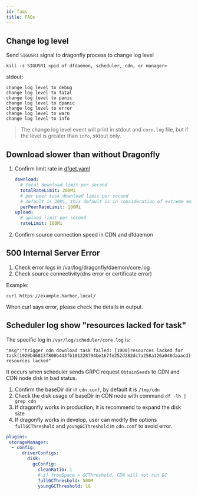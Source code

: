 ```yaml
---
id: faqs
title: FAQs
---
```


## Change log level

Send `SIGUSR1` signal to dragonfly process to change log level

```shell
kill -s SIGUSR1 <pid of dfdaemon, scheduler, cdn, or manager>
```

stdout:

```text
change log level to debug
change log level to fatal
change log level to panic
change log level to dpanic
change log level to error
change log level to warn
change log level to info
```

> The change log level event will print in stdout and `core.log` file, but if the level is greater than `info`, stdout only.

## Download slower than without Dragonfly

1. Confirm limit rate in [dfget.yaml](../reference/configuration/dfdaemon.md)

   ```yaml
   download:
     # total download limit per second
     totalRateLimit: 200Mi
     # per peer task download limit per second
     # default is 20Mi, this default is in consideration of extreme environments
     perPeerRateLimit: 100Mi
   upload:
     # upload limit per second
     rateLimit: 100Mi
   ```

2. Confirm source connection speed in CDN and dfdaemon

## 500 Internal Server Error

1. Check error logs in /var/log/dragonfly/daemon/core.log
2. Check source connectivity(dns error or certificate error)

Example:

```shell
curl https://example.harbor.local/
```

When curl says error, please check the details in output.

## Scheduler log show "resources lacked for task"

The specific log in `/var/log/scheduler/core.log` is:

``` text
"msg":"trigger cdn download task failed: [1000]resources lacked for
task(1920b46813f800b443fb181228794be167fe252d282dc7a258a126a048daaacd): resources lacked"
```

It occurs when scheduler sends GRPC request `ObtainSeeds` to CDN and CDN node disk in bad status.

1. Confirm the baseDir dir in `cdn.conf`, by default it is `/tmp/cdn`
2. Check the disk usage of baseDir in CDN node with command `df -lh | grep cdn`
3. If dragonfly works in production, it is recommend to expand the disk size
4. If dragonfly works in develop, user can modify the options `fullGCThreshold` and
   `youngGCThreshold` in `cdn.conf` to avoid error.

```yaml
plugins:
 storageManager:
  - config:
      driverConfigs:
        disk:
          gcConfig:
            cleanRatio: 1
            # if freeSpace > GCThreshold, CDN will not run GC
            fullGCThreshold: 500M
            youngGCThreshold: 1G
```
